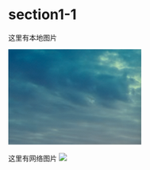 # section1-1

这里有本地图片

![](../assets/image2.png)


这里有网络图片
![](https://agent-circle-pub-test-1257687450.cos.ap-beijing.myqcloud.com/56ea19d4-9de9-4ada-99a0-7a0fe18b77a3.png)
